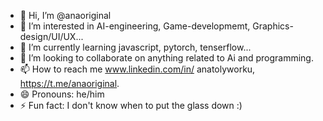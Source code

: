 - 👋 Hi, I’m @anaoriginal
- 👀 I’m interested in AI-engineering, Game-developmemt, Graphics-design/UI/UX...
- 🌱 I’m currently learning javascript, pytorch, tenserflow...
- 💞️ I’m looking to collaborate on anything related to Ai and programming.
- 📫 How to reach me www.linkedin.com/in/
anatolyworku, https://t.me/anaoriginal.
- 😄 Pronouns: he/him
- ⚡ Fun fact: I don't know when to put the glass down :)

<!---
anaoriginal/anaoriginal is a ✨ special ✨ repository because its `README.md` (this file) appears on your GitHub profile.
You can click the Preview link to take a look at your changes.
--->
